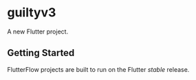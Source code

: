 # guiltyv3

A new Flutter project.

## Getting Started

FlutterFlow projects are built to run on the Flutter _stable_ release.
